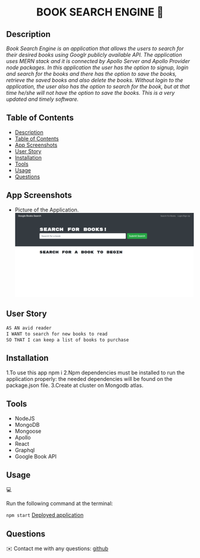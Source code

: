 <h1 align="center">BOOK SEARCH ENGINE 👋</h1>

## Description

*Book Search Engine is an application that allows the users to search for their desired books using Googlr publicly available API. The application uses MERN stack and it is connected by Apollo Server and Apollo Provider node packages. In this application the user has the option to signup, login and search for the books and there has the option to save the books, retrieve the saved books and also delete the books. Without login to the application, the user also has the option to search for the book, but at that time he/she will not have the option to save the books. This is a very updated and timely software.*


## Table of Contents

- [Description](#description)
- [Table of Contents](#table-of-contents)
- [App Screenshots](#app-screenshots)
- [User Story](#user-story)
- [Installation](#installation)
- [Tools](#tools)
- [Usage](#usage)
- [Questions](#questions)


## App Screenshots
- Picture of the Application.
![Application Screen](./client/public/snapshot.PNG)

## User Story

```text
AS AN avid reader
I WANT to search for new books to read
SO THAT I can keep a list of books to purchase
```

## Installation
1.To use this app npm i
2.Npm dependencies must be installed to run the application properly: the needed dependencies will be found on the package.json file.
3.Create at cluster on Mongodb atlas. 

## Tools
- NodeJS
- MongoDB
- Mongoose
- Apollo
- React
- Graphql
- Google Book API

## Usage
💻   
  
Run the following command at the terminal:
  
`npm start`
[Deployed application](https://book-search-challenge-21-mern.herokuapp.com/)

## Questions
✉️ Contact me with any questions: [github](https://github.com/lretana1/BookSearch)